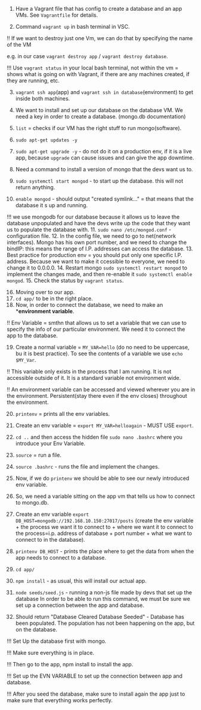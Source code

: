 1. Have a Vagrant file that has config to create a database and an app VMs. See `Vagrantfile` for details.

2. Command `vagrant up` in bash terminal in VSC.

!! If we want to destroy just one Vm, we can do that by specifying the name of the VM

e.g. in our case `vagrant destroy app` / `vagrant destroy database`.

!!! Use `vagrant status` in your local bash terminal, not within the vm = shows what is going on with Vagrant, if there are any machines created, if they are running, etc. 

3. `vagrant ssh app`(app) and `vagrant ssh in database`(environment) to get inside both machines.

4. We want to install and set up our database on the database VM. We need a key in order to create a database. (mongo.db documentation)
 5. `list` = checks if our VM has the right stuff to run mongo(software).
 6. `sudo apt-get updates -y` 
 7. `sudo apt-get upgrade -y` -  do not do it on a production env, if it is a live app, because `upgrade` can cause issues and can give the app downtime. 
 8. Need a command to install a version of mongo that the devs want us to.
 9. `sudo systemctl start mongod` - to start up the database.  this will not return anything. 
 10. `enable mongod`  - should output "created symlink..." = that means that the database it s up and running.
 
 !!! we use mongodb for our database because it allows us to leave the database unpopulated and have the devs write up the code that they want us to populate the database with.
 11. `sudo nano /etc/mongod.conf` - configuration file.
 12. In the config file, we need to go to net(network interfaces). Mongo has his own port number, and we need to change the bindIP: this means the range of I.P. addresses can access the database.
 13. Best practice for production env = you should put only one specific I.P. address. Because we want to make it ccessible to everyone, we need to change it to 0.0.0.0.
 14. Restart mongo `sudo systemctl restart mongod` to implement the changes made, and then re-enable it `sudo systemctl enable mongod`.
 15. Check the status by `vagrant status`.

 16. Moving over to our app. 
 17. `cd app/` to be in the right place.
 18. Now, in order to connect the database, we need to make an ***environment variable**.

 !! Env Variable = smthn that allows us to set a variable that we can use to specify the info of our particular environment. We need it to connect the app to the database.

 19. Create a normal variable = `MY_VAR=hello` (do no need to be uppercase, bu it is best practice). To see the contents of a variable we use `echo $MY_Var`.

 !! This variable only exists in the process that I am running. It is not accessible outside of it. It is a standard variable not environment wide.

 !! An environment variable can be accessed and viewed wherever you are in the environment. Persistent(stay there even if the env closes) throughout the environment.

 20. `printenv` = prints all the env variables.
 21. Create an env variable = `export MY_VAR=helloagain` - MUST USE `export`.
22. `cd ..` and then access the hidden file `sudo nano .bashrc` where you introduce your Env Variable.
23. `source` = run a file.
24. `source .bashrc` - runs the file and implement the changes.
25. Now, if we do `printenv` we should be able to see our newly introduced env variable.

26. So, we need a variable sitting on the app vm that tells us how to connect to mongo.db. 
27. Create an env variable `export DB_HOST=mongodb://192.168.10.150:27017/posts` (create the env variable + the process we want it to connect to + where we want it to connect to the process=i.p. address of database + port number + what we want to connect to in the database).
28. `printenv DB_HOST` - prints the place where to get the data from when the app needs to connect to a database.

29. `cd app/` 
30. `npm install` - as usual, this will install our actual app.
31. `node seeds/seed.js` - running a non-js file made by devs that set up the database
In order to be able to run this command, we must be sure we set up a connection between the app and database.
32. Should return "Database Cleared  Database Seeded" - Database has been populated. The population has not been happening on the app, but on the database.


!!! Set Up the database first with mongo.

!!! Make sure everything is in place.

!!! Then go to the app, npm install to install the app. 

!!! Set up the EVN VARIABLE to set up the connection between app and database.

!!! After you seed the database, make sure to install again the app just to make sure that everything works perfectly. 


